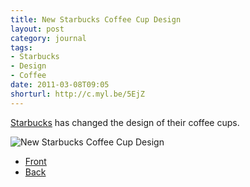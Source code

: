 ```yaml
---
title: New Starbucks Coffee Cup Design
layout: post
category: journal
tags:
- Starbucks
- Design
- Coffee
date: 2011-03-08T09:05
shorturl: http://c.myl.be/5EjZ
---
```


[Starbucks](http://starbucks.com/) has changed the design of their coffee cups.

<div class="inline illustration">
	<img src="http://mylesbraithwaite.com/media/uploads/posts/2011-03-08-new-starbucks-coffee-cup-design/new-stackbucks-cup-design.jpg" alt="New Starbucks Coffee Cup Design">
</div>

* [Front](http://mylesbraithwaite.com/media/uploads/posts/2011-03-08-new-starbucks-coffee-cup-design/new-starbucks-cup-design-front.jpg)
* [Back](http://mylesbraithwaite.com/media/uploads/posts/2011-03-08-new-starbucks-coffee-cup-design/new-starbucks-cup-design-back.jpg)